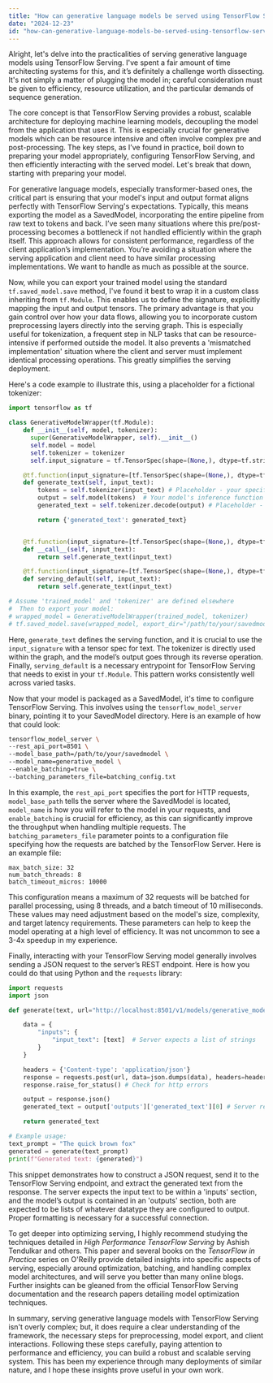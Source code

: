 ```yaml
---
title: "How can generative language models be served using TensorFlow Serving?"
date: "2024-12-23"
id: "how-can-generative-language-models-be-served-using-tensorflow-serving"
---
```


Alright, let's delve into the practicalities of serving generative language models using TensorFlow Serving. I've spent a fair amount of time architecting systems for this, and it’s definitely a challenge worth dissecting. It's not simply a matter of plugging the model in; careful consideration must be given to efficiency, resource utilization, and the particular demands of sequence generation.

The core concept is that TensorFlow Serving provides a robust, scalable architecture for deploying machine learning models, decoupling the model from the application that uses it. This is especially crucial for generative models which can be resource intensive and often involve complex pre and post-processing. The key steps, as I’ve found in practice, boil down to preparing your model appropriately, configuring TensorFlow Serving, and then efficiently interacting with the served model. Let's break that down, starting with preparing your model.

For generative language models, especially transformer-based ones, the critical part is ensuring that your model's input and output format aligns perfectly with TensorFlow Serving's expectations. Typically, this means exporting the model as a SavedModel, incorporating the entire pipeline from raw text to tokens and back. I’ve seen many situations where this pre/post-processing becomes a bottleneck if not handled efficiently within the graph itself. This approach allows for consistent performance, regardless of the client application’s implementation. You’re avoiding a situation where the serving application and client need to have similar processing implementations. We want to handle as much as possible at the source.

Now, while you can export your trained model using the standard `tf.saved_model.save` method, I've found it best to wrap it in a custom class inheriting from `tf.Module`. This enables us to define the signature, explicitly mapping the input and output tensors. The primary advantage is that you gain control over how your data flows, allowing you to incorporate custom preprocessing layers directly into the serving graph. This is especially useful for tokenization, a frequent step in NLP tasks that can be resource-intensive if performed outside the model. It also prevents a 'mismatched implementation' situation where the client and server must implement identical processing operations. This greatly simplifies the serving deployment.

Here's a code example to illustrate this, using a placeholder for a fictional tokenizer:

```python
import tensorflow as tf

class GenerativeModelWrapper(tf.Module):
    def __init__(self, model, tokenizer):
      super(GenerativeModelWrapper, self).__init__()
      self.model = model
      self.tokenizer = tokenizer
      self.input_signature = tf.TensorSpec(shape=(None,), dtype=tf.string, name='input_text')

    @tf.function(input_signature=[tf.TensorSpec(shape=(None,), dtype=tf.string, name='input_text')])
    def generate_text(self, input_text):
        tokens = self.tokenizer(input_text) # Placeholder - your specific tokenizer logic goes here
        output = self.model(tokens)  # Your model's inference function
        generated_text = self.tokenizer.decode(output) # Placeholder - your specific decoder logic goes here

        return {'generated_text': generated_text}


    @tf.function(input_signature=[tf.TensorSpec(shape=(None,), dtype=tf.string, name='input_text')])
    def __call__(self, input_text):
        return self.generate_text(input_text)

    @tf.function(input_signature=[tf.TensorSpec(shape=(None,), dtype=tf.string, name='input_text')])
    def serving_default(self, input_text):
        return self.generate_text(input_text)

# Assume 'trained_model' and 'tokenizer' are defined elsewhere
#  Then to export your model:
# wrapped_model = GenerativeModelWrapper(trained_model, tokenizer)
# tf.saved_model.save(wrapped_model, export_dir="/path/to/your/savedmodel")
```

Here, `generate_text` defines the serving function, and it is crucial to use the `input_signature` with a tensor spec for text. The tokenizer is directly used within the graph, and the model’s output goes through its reverse operation. Finally, `serving_default` is a necessary entrypoint for TensorFlow Serving that needs to exist in your `tf.Module`. This pattern works consistently well across varied tasks.

Now that your model is packaged as a SavedModel, it's time to configure TensorFlow Serving. This involves using the `tensorflow_model_server` binary, pointing it to your SavedModel directory. Here is an example of how that could look:

```bash
tensorflow_model_server \
--rest_api_port=8501 \
--model_base_path=/path/to/your/savedmodel \
--model_name=generative_model \
--enable_batching=true \
--batching_parameters_file=batching_config.txt
```

In this example, the `rest_api_port` specifies the port for HTTP requests, `model_base_path` tells the server where the SavedModel is located, `model_name` is how you will refer to the model in your requests, and `enable_batching` is crucial for efficiency, as this can significantly improve the throughput when handling multiple requests. The `batching_parameters_file` parameter points to a configuration file specifying how the requests are batched by the TensorFlow Server. Here is an example file:

```text
max_batch_size: 32
num_batch_threads: 8
batch_timeout_micros: 10000
```

This configuration means a maximum of 32 requests will be batched for parallel processing, using 8 threads, and a batch timeout of 10 milliseconds. These values may need adjustment based on the model's size, complexity, and target latency requirements. These parameters can help to keep the model operating at a high level of efficiency. It was not uncommon to see a 3-4x speedup in my experience.

Finally, interacting with your TensorFlow Serving model generally involves sending a JSON request to the server’s REST endpoint. Here is how you could do that using Python and the `requests` library:

```python
import requests
import json

def generate(text, url="http://localhost:8501/v1/models/generative_model:predict"):

    data = {
        "inputs": {
            "input_text": [text]  # Server expects a list of strings
        }
    }

    headers = {'Content-type': 'application/json'}
    response = requests.post(url, data=json.dumps(data), headers=headers)
    response.raise_for_status() # Check for http errors

    output = response.json()
    generated_text = output['outputs']['generated_text'][0] # Server returns a list of outputs

    return generated_text

# Example usage:
text_prompt = "The quick brown fox"
generated = generate(text_prompt)
print(f"Generated text: {generated}")
```

This snippet demonstrates how to construct a JSON request, send it to the TensorFlow Serving endpoint, and extract the generated text from the response. The server expects the input text to be within a 'inputs' section, and the model’s output is contained in an 'outputs' section, both are expected to be lists of whatever datatype they are configured to output. Proper formatting is necessary for a successful connection.

To get deeper into optimizing serving, I highly recommend studying the techniques detailed in *High Performance TensorFlow Serving* by Ashish Tendulkar and others. This paper and several books on the *TensorFlow in Practice* series on O'Reilly provide detailed insights into specific aspects of serving, especially around optimization, batching, and handling complex model architectures, and will serve you better than many online blogs. Further insights can be gleaned from the official TensorFlow Serving documentation and the research papers detailing model optimization techniques.

In summary, serving generative language models with TensorFlow Serving isn't overly complex; but, it does require a clear understanding of the framework, the necessary steps for preprocessing, model export, and client interactions. Following these steps carefully, paying attention to performance and efficiency, you can build a robust and scalable serving system. This has been my experience through many deployments of similar nature, and I hope these insights prove useful in your own work.
